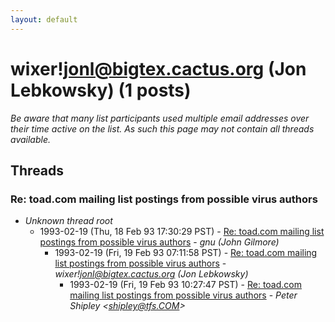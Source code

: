 ```yaml
---
layout: default
---
```


# wixer!jonl@bigtex.cactus.org (Jon Lebkowsky) (1 posts)

_Be aware that many list participants used multiple email addresses over their time active on the list. As such this page may not contain all threads available._

## Threads

### Re: toad.com mailing list postings from possible virus authors
+ _Unknown thread root_
  + 1993-02-19 (Thu, 18 Feb 93 17:30:29 PST) - [Re: toad.com mailing list postings from possible virus authors](/archive/1993/02/df910c81f62c233ded56929b569271059ecf2494d149606d91eb7863c16d1b4b) - _gnu (John Gilmore)_
    + 1993-02-19 (Fri, 19 Feb 93 07:11:58 PST) - [Re: toad.com mailing list postings from possible virus authors](/archive/1993/02/9b8663708ed1a7450774b48a1e471d9f0855754dfb09de7a0b26ba23955329c6) - _wixer!jonl@bigtex.cactus.org (Jon Lebkowsky)_
      + 1993-02-19 (Fri, 19 Feb 93 10:27:47 PST) - [Re: toad.com mailing list postings from possible virus authors](/archive/1993/02/78970d94cc72fbf78fa7377cc7ad190ecd4cb27e4b5f37b5b7f73f7ef3c93faa) - _Peter Shipley \<shipley@tfs.COM\>_

